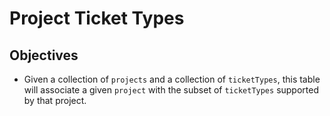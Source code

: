 Project Ticket Types
====================

## Objectives
* Given a collection of `projects` and a collection of `ticketTypes`, this table will associate a given `project`
  with the subset of `ticketTypes` supported by that project.
